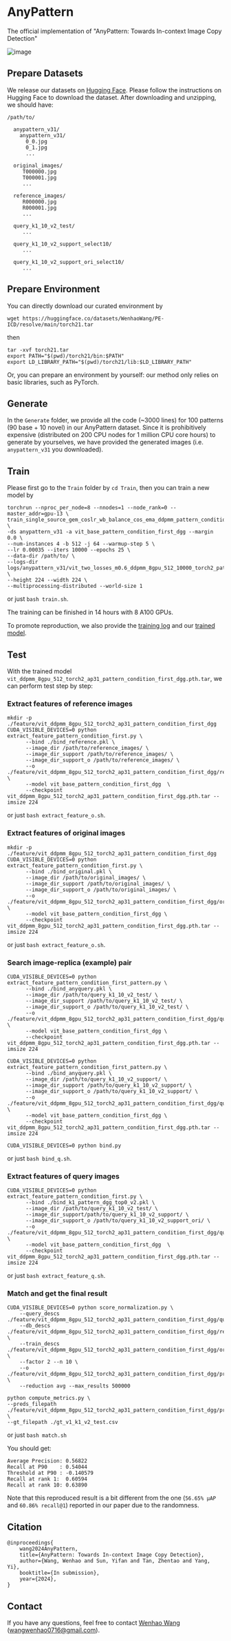 # AnyPattern
The official implementation of "AnyPattern: Towards In-context Image Copy Detection"

![image](https://github.com/WangWenhao0716/AnyPattern/blob/main/AnyPattern.jpg)

## Prepare Datasets

We release our datasets on [Hugging Face](https://huggingface.co/datasets/WenhaoWang/AnyPattern). Please follow the instructions on Hugging Face to download the dataset. After downloading and unzipping, we should have:

```
/path/to/

  anypattern_v31/
    anypattern_v31/
      0_0.jpg
      0_1.jpg
      ...

  original_images/
     T000000.jpg
     T000001.jpg
     ...

  reference_images/
     R000000.jpg
     R000001.jpg
     ...

  query_k1_10_v2_test/
     ...

  query_k1_10_v2_support_select10/
     ...

  query_k1_10_v2_support_ori_select10/
     ...
```

## Prepare Environment
You can directly download our curated environment by
```
wget https://huggingface.co/datasets/WenhaoWang/PE-ICD/resolve/main/torch21.tar
```
then
```
tar -xvf torch21.tar
export PATH="$(pwd)/torch21/bin:$PATH"
export LD_LIBRARY_PATH="$(pwd)/torch21/lib:$LD_LIBRARY_PATH"
```

Or, you can prepare an environment by yourself: our method only relies on basic libraries, such as PyTorch.


## Generate 

In the ``Generate`` folder, we provide all the code (~3000 lines) for 100 patterns (90 base + 10 novel) in our AnyPattern dataset. Since it is prohibitively expensive (distributed on 200 CPU nodes for 1 million CPU core hours) to generate by yourselves, we have provided the generated images (i.e. ``anypattern_v31`` you downloaded). 

## Train

Please first go to the ``Train`` folder by ``cd Train``, then you can train a new model by
```
torchrun --nproc_per_node=8 --nnodes=1 --node_rank=0 --master_addr=gpu-13 \
train_single_source_gem_coslr_wb_balance_cos_ema_ddpmm_pattern_condition_torch2.py \
-ds anypattern_v31 -a vit_base_pattern_condition_first_dgg --margin 0.0 \
--num-instances 4 -b 512 -j 64 --warmup-step 5 \
--lr 0.00035 --iters 10000 --epochs 25 \
--data-dir /path/to/ \
--logs-dir logs/anypattern_v31/vit_two_losses_m0.6_ddpmm_8gpu_512_10000_torch2_pattern_condition_first_dgg \
--height 224 --width 224 \
--multiprocessing-distributed --world-size 1
```
or just ```bash train.sh```.

The training can be finished in 14 hours with 8 A100 GPUs.

To promote reproduction, we also provide the [training log](https://github.com/WangWenhao0716/AnyPattern/blob/main/Train/train_log.txt) and our [trained model](https://huggingface.co/datasets/WenhaoWang/AnyPattern/blob/main/vit_ddpmm_8gpu_512_torch2_ap31_pattern_condition_first_dgg.pth.tar).

## Test

With the trained model ```vit_ddpmm_8gpu_512_torch2_ap31_pattern_condition_first_dgg.pth.tar```, we can perform test step by step:

### Extract features of reference images
```
mkdir -p ./feature/vit_ddpmm_8gpu_512_torch2_ap31_pattern_condition_first_dgg
CUDA_VISIBLE_DEVICES=0 python extract_feature_pattern_condition_first.py \
      --bind ./bind_reference.pkl \
      --image_dir /path/to/reference_images/ \
      --image_dir_support /path/to/reference_images/ \
      --image_dir_support_o /path/to/reference_images/ \
      --o ./feature/vit_ddpmm_8gpu_512_torch2_ap31_pattern_condition_first_dgg/reference_v1.hdf5 \
      --model vit_base_pattern_condition_first_dgg  \
      --checkpoint vit_ddpmm_8gpu_512_torch2_ap31_pattern_condition_first_dgg.pth.tar --imsize 224 
```
or just ``bash extract_feature_o.sh``.

### Extract features of original images
```
mkdir -p ./feature/vit_ddpmm_8gpu_512_torch2_ap31_pattern_condition_first_dgg
CUDA_VISIBLE_DEVICES=0 python extract_feature_pattern_condition_first.py \
      --bind ./bind_original.pkl \
      --image_dir /path/to/original_images/ \
      --image_dir_support /path/to/original_images/ \
      --image_dir_support_o /path/to/original_images/ \
      --o ./feature/vit_ddpmm_8gpu_512_torch2_ap31_pattern_condition_first_dgg/original_v1.hdf5 \
      --model vit_base_pattern_condition_first_dgg \
      --checkpoint vit_ddpmm_8gpu_512_torch2_ap31_pattern_condition_first_dgg.pth.tar --imsize 224 
```
or just ``bash extract_feature_o.sh``.

### Search image-replica (example) pair
```
CUDA_VISIBLE_DEVICES=0 python extract_feature_pattern_condition_first_pattern.py \
      --bind ./bind_anyquery.pkl \
      --image_dir /path/to/query_k1_10_v2_test/ \
      --image_dir_support /path/to/query_k1_10_v2_test/ \
      --image_dir_support_o /path/to/query_k1_10_v2_test/ \
      --o ./feature/vit_ddpmm_8gpu_512_torch2_ap31_pattern_condition_first_dgg/query_v1_test_v2_pattern.hdf5 \
      --model vit_base_pattern_condition_first_dgg \
      --checkpoint vit_ddpmm_8gpu_512_torch2_ap31_pattern_condition_first_dgg.pth.tar --imsize 224 

CUDA_VISIBLE_DEVICES=0 python extract_feature_pattern_condition_first_pattern.py \
      --bind ./bind_anyquery.pkl \
      --image_dir /path/to/query_k1_10_v2_support/ \
      --image_dir_support /path/to/query_k1_10_v2_support/ \
      --image_dir_support_o /path/to/query_k1_10_v2_support/ \
      --o ./feature/vit_ddpmm_8gpu_512_torch2_ap31_pattern_condition_first_dgg/query_v1_support_v2_pattern.hdf5 \
      --model vit_base_pattern_condition_first_dgg \
      --checkpoint vit_ddpmm_8gpu_512_torch2_ap31_pattern_condition_first_dgg.pth.tar --imsize 224 

CUDA_VISIBLE_DEVICES=0 python bind.py
```
or just ``bash bind_q.sh``.

### Extract features of query images
```
CUDA_VISIBLE_DEVICES=0 python extract_feature_pattern_condition_first.py \
      --bind ./bind_k1_pattern_dgg_top0_v2.pkl \
      --image_dir /path/to/query_k1_10_v2_test/ \
      --image_dir_support/path/to/query_k1_10_v2_support/ \
      --image_dir_support_o /path/to/query_k1_10_v2_support_ori/ \
      --o ./feature/vit_ddpmm_8gpu_512_torch2_ap31_pattern_condition_first_dgg/query_v1_appro_v2.hdf5 \
      --model vit_base_pattern_condition_first_dgg  \
      --checkpoint vit_ddpmm_8gpu_512_torch2_ap31_pattern_condition_first_dgg.pth.tar --imsize 224
```
or just ``bash extract_feature_q.sh``.

### Match and get the final result
```
CUDA_VISIBLE_DEVICES=0 python score_normalization.py \
    --query_descs ./feature/vit_ddpmm_8gpu_512_torch2_ap31_pattern_condition_first_dgg/query_0_v1_appro_v2.hdf5\
    --db_descs ./feature/vit_ddpmm_8gpu_512_torch2_ap31_pattern_condition_first_dgg/reference_{0..19}_v1.hdf5 \
    --train_descs ./feature/vit_ddpmm_8gpu_512_torch2_ap31_pattern_condition_first_dgg/original_{0..19}_v1.hdf5 \
    --factor 2 --n 10 \
    --o ./feature/vit_ddpmm_8gpu_512_torch2_ap31_pattern_condition_first_dgg/predictions_v1_appro_v2.csv \
    --reduction avg --max_results 500000

python compute_metrics.py \
--preds_filepath ./feature/vit_ddpmm_8gpu_512_torch2_ap31_pattern_condition_first_dgg/predictions_v1_appro_v2.csv \
--gt_filepath ./gt_v1_k1_v2_test.csv
```
or just ``bash match.sh``

You should get:
```
Average Precision: 0.56822
Recall at P90    : 0.54044
Threshold at P90 : -0.140579
Recall at rank 1:  0.60594
Recall at rank 10: 0.63890
```
Note that this reproduced result is a bit different from the one (``56.65% μAP`` and ``60.86% recall@1``) reported in our paper due to the randomness.


## Citation
```
@inproceedings{
    wang2024AnyPattern,
    title={AnyPattern: Towards In-context Image Copy Detection},
    author={Wang, Wenhao and Sun, Yifan and Tan, Zhentao and Yang, Yi},
    booktitle={In submission},
    year={2024},
}
```

## Contact

If you have any questions, feel free to contact [Wenhao Wang](https://wangwenhao0716.github.io/) (wangwenhao0716@gmail.com).


